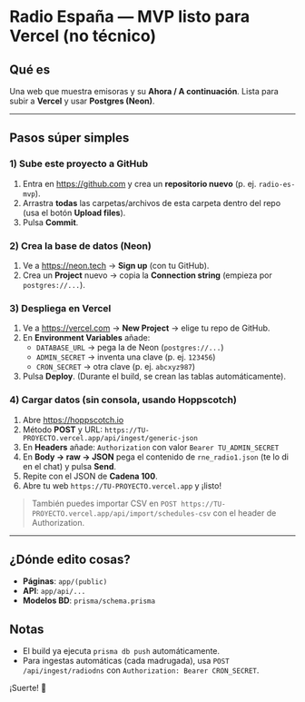 # Radio España — MVP listo para Vercel (no técnico)

## Qué es
Una web que muestra emisoras y su **Ahora / A continuación**. Lista para subir a **Vercel** y usar **Postgres (Neon)**.

---

## Pasos súper simples

### 1) Sube este proyecto a GitHub
1. Entra en https://github.com y crea un **repositorio nuevo** (p. ej. `radio-es-mvp`).
2. Arrastra **todas** las carpetas/archivos de esta carpeta dentro del repo (usa el botón **Upload files**).
3. Pulsa **Commit**.

### 2) Crea la base de datos (Neon)
1. Ve a https://neon.tech → **Sign up** (con tu GitHub).
2. Crea un **Project** nuevo → copia la **Connection string** (empieza por `postgres://...`).

### 3) Despliega en Vercel
1. Ve a https://vercel.com → **New Project** → elige tu repo de GitHub.
2. En **Environment Variables** añade:
   - `DATABASE_URL` → pega la de Neon (`postgres://...`)
   - `ADMIN_SECRET` → inventa una clave (p. ej. `123456`)
   - `CRON_SECRET` → otra clave (p. ej. `abcxyz987`)
3. Pulsa **Deploy**. (Durante el build, se crean las tablas automáticamente).

### 4) Cargar datos (sin consola, usando Hoppscotch)
1. Abre https://hoppscotch.io
2. Método **POST** y URL: `https://TU-PROYECTO.vercel.app/api/ingest/generic-json`
3. En **Headers** añade: `Authorization` con valor `Bearer TU_ADMIN_SECRET`
4. En **Body → raw → JSON** pega el contenido de `rne_radio1.json` (te lo di en el chat) y pulsa **Send**.
5. Repite con el JSON de **Cadena 100**.
6. Abre tu web `https://TU-PROYECTO.vercel.app` y ¡listo!

> También puedes importar CSV en `POST https://TU-PROYECTO.vercel.app/api/import/schedules-csv` con el header de Authorization.

---

## ¿Dónde edito cosas?
- **Páginas**: `app/(public)`
- **API**: `app/api/...`
- **Modelos BD**: `prisma/schema.prisma`

## Notas
- El build ya ejecuta `prisma db push` automáticamente.
- Para ingestas automáticas (cada madrugada), usa `POST /api/ingest/radiodns` con `Authorization: Bearer CRON_SECRET`.

¡Suerte! 🚀
